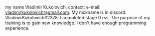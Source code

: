 my name Vladimir Kukolovich.
contact: e-mail: vladimirkukolovich@gmail.com.
My nickname is in discord: VladimirKukolovich#2378.
I completed stage 0 rss.
The purpose of my training is to gain new knowledge. I don't have enough programming experience.

